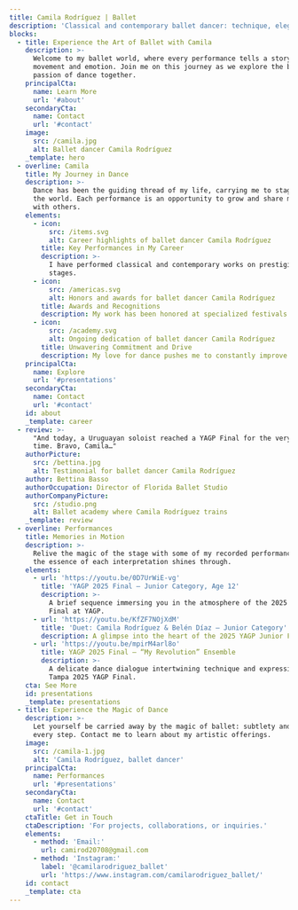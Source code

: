 ```yaml
---
title: Camila Rodríguez | Ballet
description: 'Classical and contemporary ballet dancer: technique, elegance, and passion.'
blocks:
  - title: Experience the Art of Ballet with Camila
    description: >-
      Welcome to my ballet world, where every performance tells a story through
      movement and emotion. Join me on this journey as we explore the beauty and
      passion of dance together.
    principalCta:
      name: Learn More
      url: '#about'
    secondaryCta:
      name: Contact
      url: '#contact'
    image:
      src: /camila.jpg
      alt: Ballet dancer Camila Rodríguez
    _template: hero
  - overline: Camila
    title: My Journey in Dance
    description: >-
      Dance has been the guiding thread of my life, carrying me to stages around
      the world. Each performance is an opportunity to grow and share my passion
      with others.
    elements:
      - icon:
          src: /items.svg
          alt: Career highlights of ballet dancer Camila Rodríguez
        title: Key Performances in My Career
        description: >-
          I have performed classical and contemporary works on prestigious
          stages.
      - icon:
          src: /americas.svg
          alt: Honors and awards for ballet dancer Camila Rodríguez
        title: Awards and Recognitions
        description: My work has been honored at specialized festivals and competitions.
      - icon:
          src: /academy.svg
          alt: Ongoing dedication of ballet dancer Camila Rodríguez
        title: Unwavering Commitment and Drive
        description: My love for dance pushes me to constantly improve.
    principalCta:
      name: Explore
      url: '#presentations'
    secondaryCta:
      name: Contact
      url: '#contact'
    id: about
    _template: career
  - review: >-
      "And today, a Uruguayan soloist reached a YAGP Final for the very first
      time. Bravo, Camila…"
    authorPicture:
      src: /bettina.jpg
      alt: Testimonial for ballet dancer Camila Rodríguez
    author: Bettina Basso
    authorOccupation: Director of Florida Ballet Studio
    authorCompanyPicture:
      src: /studio.png
      alt: Ballet academy where Camila Rodríguez trains
    _template: review
  - overline: Performances
    title: Memories in Motion
    description: >-
      Relive the magic of the stage with some of my recorded performances, where
      the essence of each interpretation shines through.
    elements:
      - url: 'https://youtu.be/0D7UrWiE-vg'
        title: 'YAGP 2025 Final – Junior Category, Age 12'
        description: >-
          A brief sequence immersing you in the atmosphere of the 2025 Junior
          Final at YAGP.
      - url: 'https://youtu.be/KfZF7NOjXdM'
        title: 'Duet: Camila Rodríguez & Belén Díaz – Junior Category'
        description: A glimpse into the heart of the 2025 YAGP Junior Final in Tampa.
      - url: 'https://youtu.be/mpirM4arl8o'
        title: YAGP 2025 Final – “My Revolution” Ensemble
        description: >-
          A delicate dance dialogue intertwining technique and expression at the
          Tampa 2025 YAGP Final.
    cta: See More
    id: presentations
    _template: presentations
  - title: Experience the Magic of Dance
    description: >-
      Let yourself be carried away by the magic of ballet: subtlety and power in
      every step. Contact me to learn about my artistic offerings.
    image:
      src: /camila-1.jpg
      alt: 'Camila Rodríguez, ballet dancer'
    principalCta:
      name: Performances
      url: '#presentations'
    secondaryCta:
      name: Contact
      url: '#contact'
    ctaTitle: Get in Touch
    ctaDescription: 'For projects, collaborations, or inquiries.'
    elements:
      - method: 'Email:'
        url: camirod20708@gmail.com
      - method: 'Instagram:'
        label: '@camilarodriguez_ballet'
        url: 'https://www.instagram.com/camilarodriguez_ballet/'
    id: contact
    _template: cta
---
```


